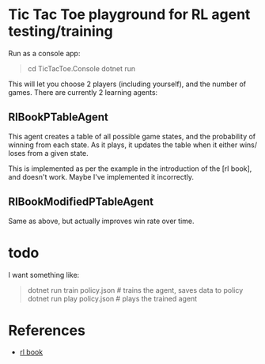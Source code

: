 # Tic Tac Toe playground for RL agent testing/training

Run as a console app:

> cd TicTacToe.Console
> dotnet run

This will let you choose 2 players (including yourself), and the number
of games. There are currently 2 learning agents:


## RlBookPTableAgent

This agent creates a table of all possible game states, and the probability of
winning from each state. As it plays, it updates the table when it either wins/
loses from a given state.

This is implemented as per the example in the introduction of the [rl book], and
doesn't work. Maybe I've implemented it incorrectly.


## RlBookModifiedPTableAgent

Same as above, but actually improves win rate over time.


# todo

I want something like:

> dotnet run train policy.json  # trains the agent, saves data to policy
> dotnet run play policy.json  # plays the trained agent


# References

- [rl book](https://www.amazon.com/Reinforcement-Learning-Introduction-Adaptive-Computation-ebook/dp/B008H5Q8VA)
